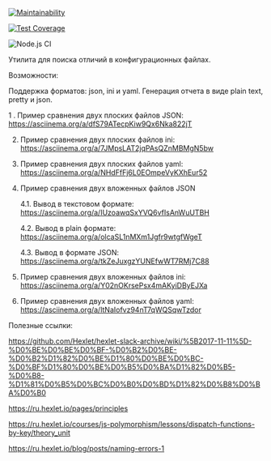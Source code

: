 
[![Maintainability](https://api.codeclimate.com/v1/badges/24554eec2708a5ddb8b1/maintainability)](https://codeclimate.com/github/NickKrsk/frontend-project-lvl2/maintainability)

[![Test Coverage](https://api.codeclimate.com/v1/badges/24554eec2708a5ddb8b1/test_coverage)](https://codeclimate.com/github/NickKrsk/frontend-project-lvl2/test_coverage)

![Node.js CI](https://github.com/NickKrsk/frontend-project-lvl2/workflows/Node.js%20CI/badge.svg)

Утилита для поиска отличий в конфигурационных файлах.

Возможности:

Поддержка форматов: json, ini и yaml.
Генерация отчета в виде plain text, pretty и json.


1 . Пример сравнения двух плоских файлов JSON:
https://asciinema.org/a/dfS79ATecpKiw9Qx6Nka822jT

2. Пример сравнения двух плоских файлов ini:
https://asciinema.org/a/7JMpsLAT2jqPAsQZnMBMgN5bw

3. Пример сравнения двух плоских файлов yaml:
https://asciinema.org/a/NHdFfFj6L0EOmpeVyKXhEur52

4. Пример сравнения двух вложенных файлов JSON

    4.1. Вывод в текстовом формате:  https://asciinema.org/a/IUzoawqSxYVQ6vfIsAnWuUTBH

    4.2. Вывод в plain формате: https://asciinema.org/a/olcaSL1nMXm1Jgfr9wtgfWgeT

    4.3. Вывод в формате JSON: https://asciinema.org/a/tkZeJuxgzYUNEfwWT7RMj7C88


5. Пример сравнения двух вложенных файлов ini:
https://asciinema.org/a/Y02nOKrsePsx4mAKyiDByEJXa

5. Пример сравнения двух вложенных файлов yaml:
https://asciinema.org/a/ltNaIofvz94nT7qWQSqwTzdor



Полезные ссылки:

https://github.com/Hexlet/hexlet-slack-archive/wiki/%5B2017-11-11%5D-%D0%BE%D0%BE%D0%BF-%D0%B2%D0%BE-%D0%B2%D1%82%D0%BE%D1%80%D0%BE%D0%BC-%D0%BF%D1%80%D0%BE%D0%B5%D0%BA%D1%82%D0%B5-%D0%B8-%D1%81%D0%B5%D0%BC%D0%B0%D0%BD%D1%82%D0%B8%D0%BA%D0%B0


https://ru.hexlet.io/pages/principles

https://ru.hexlet.io/courses/js-polymorphism/lessons/dispatch-functions-by-key/theory_unit

https://ru.hexlet.io/blog/posts/naming-errors-1